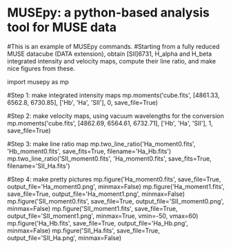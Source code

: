 # MUSEpy: a python-based analysis tool for MUSE data


#This is an example of MUSEpy commands.
#Starting from a fully reduced MUSE datacube (DATA extension), obtain [SII]6731, H_alpha and H_beta integrated intensity and velocity maps, compute their line ratio, and make nice figures from these.


import musepy as mp

#Step 1: make integrated intensity maps
mp.moments('cube.fits', [4861.33, 6562.8, 6730.85], ['Hb', 'Ha', 'SII'], 0, save_file=True)


#Step 2: make velocity maps, using vacuum wavelengths for the conversion
mp.moments('cube.fits', [4862.69, 6564.61, 6732.71], ['Hb', 'Ha', 'SII'], 1, save_file=True)


#Step 3: make line ratio map
mp.two_line_ratio('Ha_moment0.fits', 'Hb_moment0.fits', save_fits=True, filename='Ha_Hb.fits')
mp.two_line_ratio('SII_moment0.fits', 'Ha_moment0.fits', save_fits=True, filename='SII_Ha.fits')


#Step 4: make pretty pictures
mp.figure('Ha_moment0.fits', save_file=True, output_file='Ha_moment0.png', minmax=False)
mp.figure('Ha_moment1.fits', save_file=True, output_file='Ha_moment1.png', minmax=False)
mp.figure('SII_moment0.fits', save_file=True, output_file='SII_moment0.png', minmax=False)
mp.figure('SII_moment1.fits', save_file=True, output_file='SII_moment1.png', minmax=True, vmin=-50, vmax=60)
mp.figure('Ha_Hb.fits', save_file=True, output_file='Ha_Hb.png', minmax=False)
mp.figure('SII_Ha.fits', save_file=True, output_file='SII_Ha.png', minmax=False)




